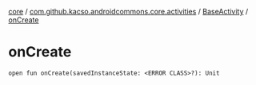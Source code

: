 [core](../../index.md) / [com.github.kacso.androidcommons.core.activities](../index.md) / [BaseActivity](index.md) / [onCreate](.)

# onCreate

`open fun onCreate(savedInstanceState: <ERROR CLASS>?): Unit`